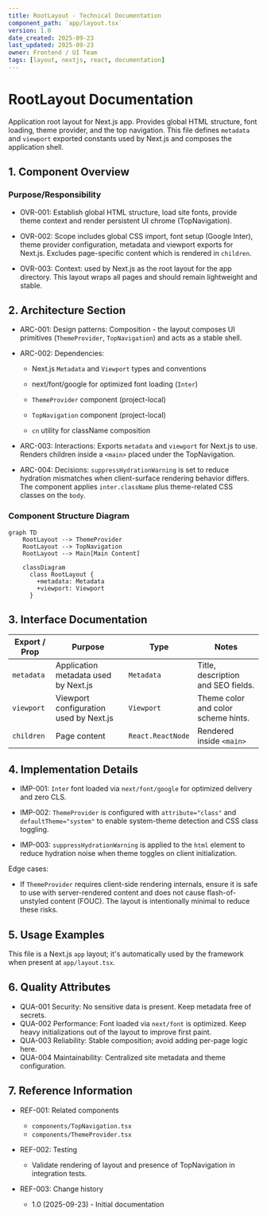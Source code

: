 ```yaml
---
title: RootLayout - Technical Documentation
component_path: `app/layout.tsx`
version: 1.0
date_created: 2025-09-23
last_updated: 2025-09-23
owner: Frontend / UI Team
tags: [layout, nextjs, react, documentation]
---
```


# RootLayout Documentation

Application root layout for Next.js app. Provides global HTML structure, font loading, theme provider, and the top navigation. This file defines `metadata` and `viewport` exported constants used by Next.js and composes the application shell.

## 1. Component Overview

### Purpose/Responsibility

- OVR-001: Establish global HTML structure, load site fonts, provide theme context and render persistent UI chrome (TopNavigation).

- OVR-002: Scope includes global CSS import, font setup (Google Inter), theme provider configuration, metadata and viewport exports for Next.js. Excludes page-specific content which is rendered in `children`.

- OVR-003: Context: used by Next.js as the root layout for the app directory. This layout wraps all pages and should remain lightweight and stable.

## 2. Architecture Section

- ARC-001: Design patterns: Composition - the layout composes UI primitives (`ThemeProvider`, `TopNavigation`) and acts as a stable shell.

- ARC-002: Dependencies:

  - Next.js `Metadata` and `Viewport` types and conventions

  - next/font/google for optimized font loading (`Inter`)

  - `ThemeProvider` component (project-local)

  - `TopNavigation` component (project-local)

  - `cn` utility for className composition

- ARC-003: Interactions: Exports `metadata` and `viewport` for Next.js to use. Renders children inside a `<main>` placed under the TopNavigation.

- ARC-004: Decisions: `suppressHydrationWarning` is set to reduce hydration mismatches when client-surface rendering behavior differs. The component applies `inter.className` plus theme-related CSS classes on the `body`.

### Component Structure Diagram

```mermaid
graph TD
    RootLayout --> ThemeProvider
    RootLayout --> TopNavigation
    RootLayout --> Main[Main Content]

    classDiagram
      class RootLayout {
        +metadata: Metadata
        +viewport: Viewport
      }
```

## 3. Interface Documentation

| Export / Prop | Purpose | Type | Notes |
|---------------|---------|------|-------|
| `metadata` | Application metadata used by Next.js | `Metadata` | Title, description and SEO fields. |
| `viewport` | Viewport configuration used by Next.js | `Viewport` | Theme color and color scheme hints. |
| `children` | Page content | `React.ReactNode` | Rendered inside `<main>` |

## 4. Implementation Details

- IMP-001: `Inter` font loaded via `next/font/google` for optimized delivery and zero CLS.

- IMP-002: `ThemeProvider` is configured with `attribute="class"` and `defaultTheme="system"` to enable system-theme detection and CSS class toggling.

- IMP-003: `suppressHydrationWarning` is applied to the `html` element to reduce hydration noise when theme toggles on client initialization.

Edge cases:

- If `ThemeProvider` requires client-side rendering internals, ensure it is safe to use with server-rendered content and does not cause flash-of-unstyled content (FOUC). The layout is intentionally minimal to reduce these risks.

## 5. Usage Examples

This file is a Next.js `app` layout; it's automatically used by the framework when present at `app/layout.tsx`.

## 6. Quality Attributes

- QUA-001 Security: No sensitive data is present. Keep metadata free of secrets.
- QUA-002 Performance: Font loaded via `next/font` is optimized. Keep heavy initializations out of the layout to improve first paint.
- QUA-003 Reliability: Stable composition; avoid adding per-page logic here.
- QUA-004 Maintainability: Centralized site metadata and theme configuration.

## 7. Reference Information

- REF-001: Related components
  - `components/TopNavigation.tsx`
  - `components/ThemeProvider.tsx`

- REF-002: Testing
  - Validate rendering of layout and presence of TopNavigation in integration tests.

- REF-003: Change history
  - 1.0 (2025-09-23) - Initial documentation
